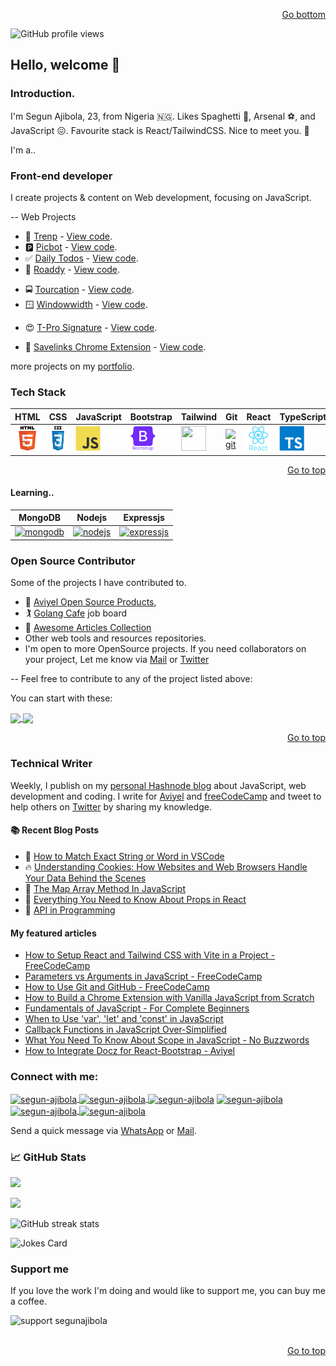 <div id="top"></div>
<p align="right"><a href="#bottom">Go bottom</a></p>

 ![GitHub profile views](https://komarev.com/ghpvc/?username=segunajibola)

<h2>Hello, welcome 👋</h2>
<!--<a href="https://twitter.com/iamsegunajibola"><img alt="Twitter Follow" src="https://img.shields.io/twitter/follow/iamsegunajibola?label=Twitter&message=16k&style=for-the-badge&logo=twitter&color=blue"></a>
<a href="https://www.linkedin.com/in/segun-ajibola-511502175/"><img alt="Linkedin" src="https://img.shields.io/static/v1?style=for-the-badge&logo=linkedin&label=Linkedin&message=1k&color=blue"></a> -->

### Introduction.

I'm Segun Ajibola, 23, from Nigeria 🇳🇬. Likes Spaghetti 🍝, Arsenal ⚽, and JavaScript 😖. Favourite stack is React/TailwindCSS. Nice to meet you. 🤝

<!-- [![Typing SVG](https://readme-typing-svg.herokuapp.com?size=15&duration=3000&color=1C8EF3&multiline=true&height=100&lines=%23+pra+qu%C3%AA+tantos+c%C3%B3digos%3F;%23+se+a+vida+n%C3%A3o+%C3%A9+programada;%23+e+as+melhores+coisas;%23+n%C3%A3o+tem+l%C3%B3gica.)](https://git.io/typing-svg) -->
I'm a..
### Front-end developer
I create projects & content on Web development, focusing on JavaScript.

-- Web Projects
 
<!-- 🚀 [Moda](https://moda-site.vercel.app) - Ongoing - [View code](https://github.com/segunajibola/moda).-->
- 🎉 [Trenp](https://trenp.vercel.app)  - [View code](https://github.com/segunajibola/trenp).
- 🅿️ [Picbot](https://picbot.vercel.app) - [View code](https://github.com/segunajibola/picbot).
- ✅ [Daily Todos](https://daily-todos.vercel.app) - [View code](https://github.com/segunajibola/daily-todos).
- 🚗 [Roaddy](https://roaddy.vercel.app) - [View code](https://github.com/segunajibola/roaddy).
<!-- 🌮 [Foodarena](https://foodarena.vercel.app) - Ongoing - [View code](https://github.com/segunajibola/foodarena).-->
- 🚍 [Tourcation](https://tourcation-app.vercel.app) - [View code](https://github.com/segunajibola/tourcation).
- 🪟 [Windowwidth](https://windowwidth.vercel.app) - [View code](https://github.com/segunajibola/windowwidth/).
<!-- 👥 [OpenSource101](https://github.com/segunajibola/opensource101) Ongoing - [View code](https://github.com/segunajibola/opensource101).-->
<!--🌊 [Tailwindplates](https://tailwindplates.vercel.app) Ongoing - [View code](https://github.com/segunajibola/tailwindplates).-->
- 😍 [T-Pro Signature](https://tprosignature.vercel.app) - [View code](https://github.com/segunajibola/t-pro).
<!-- 🐦 [Twitter Reviews](https://dannythompson-twitterportfolio.vercel.app) Completed - [View code](https://github.com/segunajibola/twitter-portfolio).-->
<!-- 🥣 [Segun's Food Arcade](https://segunajibola.github.io/segunsfoodarcade/index.html) Completed - [View code](https://github.com/segunajibola/segunsfoodarcade).-->
<!-- 👨‍💻 [EtherChannels Business](https://etherchannelsbusiness.com) Ongoing.-->
- 🔗 [Savelinks Chrome Extension](https://savelinks.vercel.app) - [View code](https://github.com/segunajibola/savelinks-chrome-extension).


more projects on my [portfolio](https://segunajibola.com).

### Tech Stack

| HTML          | CSS |  JavaScript | Bootstrap | Tailwind  | Git | React | TypeScript | Next | Postgresql | Prisma|
| ------------- | --- | ------------| --------- | ----------| --- |------ | ---------- |----- | ---------- | ----- |
| <a href="https://www.w3.org/html/" target="_blank"><img src="https://raw.githubusercontent.com/devicons/devicon/master/icons/html5/html5-original-wordmark.svg"  alt="html5" width="40" height="40"/></a>  | <a href="https://www.w3schools.com/css/" target="_blank"><img src="https://raw.githubusercontent.com/devicons/devicon/master/icons/css3/css3-original-wordmark.svg"  alt="css3" width="40" height="40"/></a>  |  <a href="https://developer.mozilla.org/en-US/docs/Web/JavaScript" target="_blank"><img  src="https://raw.githubusercontent.com/devicons/devicon/master/icons/javascript/javascript-original.svg" alt="javascript" width="40" height="40"/></a> | <a href="https://getbootstrap.com" target="_blank"><img src="https://raw.githubusercontent.com/devicons/devicon/master/icons/bootstrap/bootstrap-plain-wordmark.svg"  alt="bootstrap" width="40" height="40"/></a>|<a href="https://tailwindcss.com/" target="_blank"><img src="https://cdn.jsdelivr.net/gh/devicons/devicon/icons/tailwindcss/tailwindcss-plain.svg" width="40" height="40" /></a> | <a href="https://git-scm.com/" target="_blank"><img src="https://www.vectorlogo.zone/logos/git-scm/git-scm-icon.svg" alt="git" width="40" height="40"/></a> |  <a href="https://reactjs.org/" target="_blank"><img src="https://raw.githubusercontent.com/devicons/devicon/master/icons/react/react-original-wordmark.svg" alt="react" width="40" height="40"/></a> |  <a href="https://typescriptlang.org/" target="_blank"><img src="https://raw.githubusercontent.com/devicons/devicon/master/icons/typescript/typescript-plain.svg" alt="typescript" width="40" height="40"/></a> |  <a href="https://nextjs.org/" target="_blank"><img src="https://devicons.railway.app/i/nextjs-light.svg" alt="nextjs" width="40" height="40"/></a> |  <a href="https://postgresql.org/" target="_blank"><img src="https://devicons.railway.app/i/postgresql.svg" alt="postgresql" width="40" height="40"/></a> | <a href="https://prisma.io/" target="_blank"><img src="https://devicons.railway.app/i/prisma-light.svg" alt="prisma" width="40" height="40"/></a> |
 
<p align="right"><a href="#top">Go to top</a></p>

#### Learning..

| MongoDB | Nodejs | Expressjs |
| ------- | ------ | ----------|
|  <a href="https://mongodb.com/" target="_blank"><img src="https://devicons.railway.app/i/mongodb.svg" alt="mongodb" width="40" height="40"/></a> |  <a href="https://nodejs.org/" target="_blank"><img src="https://devicons.railway.app/i/nodejs.svg" alt="nodejs" width="40" height="40"/></a> |  <a href="https://expressjs.com/" target="_blank"><img src="https://img.icons8.com/ios/icon/kg46nzoJrmTR/express-js" alt="expressjs" width="40" height="40"/></a>|

### Open Source Contributor
Some of the projects I have contributed to.
 - 🥑 [Aviyel Open Source Products](https://aviyel.com/projects),
 - 🏌️‍ [Golang Cafe](https://github.com/segunajibola/job-board/tree/master) job board
 - 🦸‍ [Awesome Articles Collection](https://github.com/Olanetsoft/awesome-article-collection)
 - Other web tools and resources repositories.
 - I'm open to more OpenSource projects. If you need collaborators on your project, Let me know via [Mail](mailto:ajbl.segun@gmail.com) or [Twitter](https://twitter.com/iamsegunajibola)

-- Feel free to contribute to any of the project listed above:

You can start with these:

<a href="https://github.com/segunajibola/tourcation">
  <img align="center" src="https://github-readme-stats.vercel.app/api/pin/?username=segunajibola&repo=tourcation" />
</a>
<a href="https://github.com/segunajibola/opensource101">
  <img align="center" src="https://github-readme-stats.vercel.app/api/pin/?username=segunajibola&repo=opensource101" />
</a>

<p align="right"><a href="#top">Go to top</a></p>

### Technical Writer
Weekly, I publish on my [personal Hashnode blog](https://blog.segunajibola.com) about JavaScript, web development and coding. I write for [Aviyel](https://aviyel.com) and [freeCodeCamp](https://freecodecamp.org) and tweet to help others on [Twitter](https://twitter.com/iamsegunajibola) by sharing my knowledge.

#### :books: Recent Blog Posts
<!-- BLOGPOSTS:START -->
 - 💫 [How to Match Exact String or Word in VSCode](https://blog.segunajibola.com/how-to-match-exact-string-or-word-in-vscode)
 - 🔥 [Understanding Cookies: How Websites and Web Browsers Handle Your Data Behind the Scenes](https://blog.segunajibola.com/understanding-cookies-how-websites-and-web-browsers-handle-your-data-behind-the-scenes)
 - 🌮 [The Map Array Method In JavaScript](https://blog.segunajibola.com/the-map-array-method-in-javascript)
 - 🌮 [Everything You Need to Know About Props in React](https://blog.segunajibola.com/everything-you-need-to-know-about-props-in-react)
 - 🌮 [API in Programming](https://blog.segunajibola.com/api-in-programming)<!-- BLOGPOSTS:END -->

#### My featured articles
- [How to Setup React and Tailwind CSS with Vite in a Project - FreeCodeCamp](https://www.freecodecamp.org/news/how-to-install-tailwindcss-in-react/)
- [Parameters vs Arguments in JavaScript - FreeCodeCamp](https://www.freecodecamp.org/news/what-is-the-difference-between-parameters-and-arguments-in-javascript/)
- [How to Use Git and GitHub - FreeCodeCamp](https://www.freecodecamp.org/news/introduction-to-git-and-github/)
- [How to Build a Chrome Extension with Vanilla JavaScript from Scratch](https://blog.segunajibola.com/how-to-build-a-chrome-extension-with-vanilla-javascript-from-scratch)
- [Fundamentals of JavaScript - For Complete Beginners](https://blog.segunajibola.com/fundamentals-of-javascript-for-complete-beginners)
- [When to Use 'var', 'let' and 'const' in JavaScript](https://blog.segunajibola.com/when-to-use-var-let-and-const-in-javascript)
- [Callback Functions in JavaScript Over-Simplified](https://blog.segunajibola.com/callback-functions-in-javascript-over-simplified)
- [What You Need To Know About Scope in JavaScript - No Buzzwords](https://blog.segunajibola.com/what-you-need-to-know-about-scope-in-javascript-no-buzzwords)
- [How to Integrate Docz for React-Bootstrap - Aviyel](https://aviyel.com/post/3000/how-to-integrate-docz-for-react-bootstrap)

<!-- ### More
🔭 I’m building Tailwind templates with [Tailwindplates](https://tailwindplates.vercel.app) on [Github](https://github.com/segunajibola/Tailwindplates).-->

### Connect with me:
<p align="left">
 <a href="https://twitter.com/iamsegunajibola" target="blank">
  <img align="center" src="https://raw.githubusercontent.com/rahuldkjain/github-profile-readme-generator/master/src/images/icons/Social/twitter.svg" alt="segun-ajibola"   height="30" width="40" />
 </a>
 <a href="https://codepen.io/iamsegunajibola" target="blank">
  <img align="center" src="https://raw.githubusercontent.com/rahuldkjain/github-profile-readme-generator/master/src/images/icons/Social/codepen.svg" alt="segun-ajibola"       height="30" width="40" />
 </a>
 <a href="https://dev.to/iamajibolasegun" target="blank">
  <img align="center" src="https://cdn.jsdelivr.net/npm/simple-icons@3.0.1/icons/dev-dot-to.svg" alt="segun-ajibola" height="30" width="40" /></a>
 <a href="https://www.linkedin.com/in/segun-ajibola-511502175/" target="blank">
  <img align="center" src="https://raw.githubusercontent.com/rahuldkjain/github-profile-readme-generator/master/src/images/icons/Social/linked-in-alt.svg"               alt="segun-ajibola" height="30" width="40" />
 </a>
 <a href="https://stackoverflow.com/users/segunajibola" target="blank">
  <img align="center" src="https://raw.githubusercontent.com/rahuldkjain/github-profile-readme-generator/master/src/images/icons/Social/stack-overflow.svg"               alt="segun-ajibola" height="30" width="40" />
 </a>
 <a href="https://instagram.com/iamsegunajibola" target="blank">
  <img align="center" src="https://raw.githubusercontent.com/rahuldkjain/github-profile-readme-generator/master/src/images/icons/Social/instagram.svg" alt="segun-ajibola" height="30" width="40" />
 </a>
</p>

Send a quick message via [WhatsApp](https://wa.me/2348105729893) or [Mail](mailto:ajbl.segun@gmail.com).

### 📈 GitHub Stats

<!-- [![Top Langs](https://github-readme-stats.vercel.app/api/top-langs/?username=segunajibola)](https://github.com/anuraghazra/github-readme-stats)
![GitHub stats](https://github-readme-stats.vercel.app/api?username=segunajibola&show_icons=true) -->

<a href="https://github.com/segunajibola/github-readme-stats"><img height="150em" src="https://github-readme-stats.vercel.app/api/top-langs/?username=segunajibola&hide=Shell,Ruby&layout=compact&theme=onedark" /></a> 

<a href="https://github.com/segunajibola/github-readme-stats"><img height="150em" src="https://github-readme-stats.vercel.app/api?username=segunajibola&show_icons=true&theme=onedark" /></a>

<!-- [![Segun Ajibola's github activity graph](https://github-readme-activity-graph.cyclic.app/graph?username=segunajibola&theme=github-compact)](https://github.com/ashutosh00710/github-readme-activity-graph) -->

![GitHub streak stats](https://github-readme-streak-stats.herokuapp.com/?user=segunajibola)

<img src="https://readme-jokes.vercel.app/api?hideBorder&theme=dracula" alt="Jokes Card" />

<!-- ![Jokes Card](https://readme-jokes.vercel.app/api?hideBorder&theme=dracula) -->


<!--### Recent Activity

START_SECTION:activity-->

<!--END_SECTION:activity-->

### Support me

If you love the work I'm doing and would like to support me, you can buy me a coffee.
<p><a href="https://www.buymeacoffee.com/segunajibola"> <img align="left" src="https://cdn.buymeacoffee.com/buttons/v2/default-yellow.png" height="50" width="210" alt="support segunajibola" /></a></p><br><br>
<p align="right"><a href="#top">Go to top</a></p>
<div id="bottom"></div>
